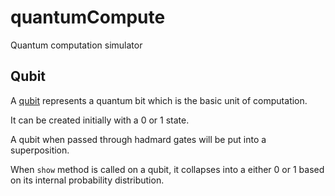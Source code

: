 # quantumCompute

Quantum computation simulator

## Qubit

A [qubit](https://en.wikipedia.org/wiki/Qubit) represents a quantum bit which is the basic unit of computation.

It can be created initially with a 0 or 1 state.

A qubit when passed through hadmard gates will be put into a superposition.

When `show` method is called on a qubit, it collapses into a either 0 or 1 based on its internal probability distribution.
